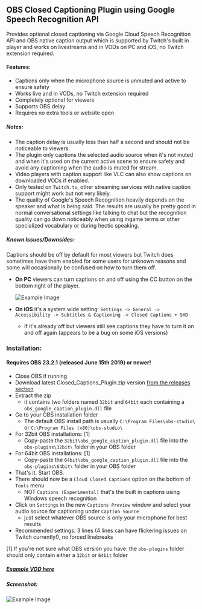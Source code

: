 ## OBS Closed Captioning Plugin using Google Speech Recognition API

Provides optional closed captioning via Google Cloud Speech Recognition API and OBS native caption output which is supported by
Twitch's built in player and works on livestreams and in VODs on PC and iOS, no Twitch extension required. 

#### Features:
  * Captions only when the microphone source is unmuted and active to ensure safety
  * Works live and in VODs, no Twitch extension required
  * Completely optional for viewers
  * Supports OBS delay
  * Requires no extra tools or website open

##### Notes:
* The caption delay is usually less than half a second and should not be noticeable to viewers.
* The plugin only captions the selected audio source when it's not muted and when it's used on the current active scene to ensure safety and avoid any captioning when the audio is muted for stream.
* Video players with caption support like VLC can also show captions on downloaded VODs if enabled.
* Only tested on `Twitch.tv`, other streaming services with native caption support might work but not very likely.
* The quality of Google's Speech Recognition heavily depends on the speaker and what is being said. 
The results are usually be pretty good in normal conversational settings like talking to chat but the recognition quality can go down noticeably when using ingame terms or other specialized vocabulary or during hectic speaking.  


##### Known Issues/Downsides:
Captions should be off by default for most viewers but Twitch does sometimes have them enabled for some users for unknown reasons and some will occasionally be confused on how to turn them off.

* **On PC** viewers can turn captions on and off using the CC button on the bottom right of the player.

    ![Example Image](https://i.imgur.com/jBTzQT8.png)
    
    
* **On iOS** it's a system wide setting: `Settings -> General -> Accessibility -> Subtitles & Captioning -> Closed Captions + SHD` 
  * If it's already off but viewers still see captions they have to turn it on and off again (appears to be a bug on some iOS versions)
    

### Installation:
#### Requires OBS 23.2.1 (released June 15th 2019) or newer!

* Close OBS if running
* Download latest Closed_Captions_Plugin.zip version [from the releases section](https://github.com/ratwithacompiler/OBS-captions-plugin/releases)
* Extract the zip
  * it contains two folders named `32bit` and `64bit` each containing a `obs_google_caption_plugin.dll` file
* Go to your OBS installation folder    
  * The default OBS install path is usually `C:\Program Files\obs-studio\` or `C:\Program Files (x86)\obs-studio\`
* For 32bit OBS installations: [1]
    * Copy-paste the `32bit\obs_google_caption_plugin.dll` file into the `obs-plugins\32bit\` folder in your OBS folder
* For 64bit OBS installations: [1]
    * Copy-paste the `64bit\obs_google_caption_plugin.dll` file into the `obs-plugins\64bit\` folder in your OBS folder
* That's it. Start OBS.
* There should now be a `Cloud Closed Captions` option on the bottom of `Tools` menu
  * NOT `Captions (Experimental)` that's the built in captions using Windows speech recognition
* Click on `Settings` in the new `Captions Preview` window and select your audio source for captioning under `Caption Source`
  * just select whatever OBS source is only your microphone for best results
* Recommended settings: 3 lines (4 lines can have flickering issues on Twitch currently!), no forced linebreaks

[1] If you're not sure what OBS version you have: the `obs-plugins` folder should only contain either a `32bit` or `64bit` folder

##### [Example VOD here](https://www.twitch.tv/videos/441407980?t=20s)

##### Screenshot:
![Example Image](https://i.imgur.com/BjeMg0W.png)


